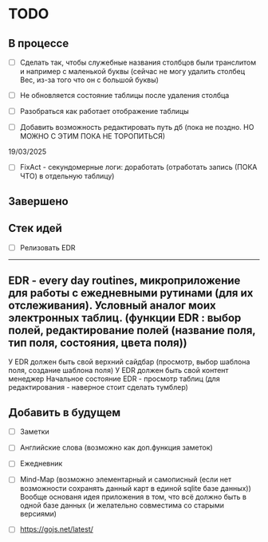 # TODO

## В процессе

- [ ] Сделать так, чтобы служебные названия столбцов были транслитом и например с маленькой буквы (сейчас не могу удалить столбец Вес, из-за того что он с большой буквы)
- [ ] Не обновляется состояние таблицы после удаления столбца




- [ ] Разобраться как работает отображение таблицы
- [ ] Добавить возможность редактировать путь дб (пока не поздно. НО МОЖНО С ЭТИМ ПОКА НЕ ТОРОПИТЬСЯ)

19/03/2025
- [ ] FixAct - секундомерные логи: доработать (отработать запись (ПОКА ЧТО) в отдельную таблицу)

## Завершено


## Стек идей

- [ ] Релизовать EDR
---
EDR - every day routines, микроприложение для работы с ежедневными рутинами (для их отслеживания). Условный аналог моих электронных таблиц.
(функции EDR : выбор полей, редактирование полей (название поля, тип поля, состояния, цвета поля))
---
У EDR должен быть свой верхний сайдбар (просмотр, выбор шаблона поля, создание шаблона поля)
У EDR должен быть свой контент менеджер
Начальное состояние EDR - просмотр таблиц (для редактирования - наверное стоит сделать тумблер)


## Добавить в будущем

- [ ] Заметки
- [ ] Английские слова (возможно как доп.функция заметок)
- [ ] Ежедневник
- [ ] Mind-Map (возможно элементарный и самописный (если нет возможности сохранять данный карт в единой sqlite базе данных))
Вообще основаня идея приложения в том, что всё должно быть в одной базе данных (и желательно совместима со старыми версиями)
- [ ] https://gojs.net/latest/


[//]: # (Возможно в будущем стоит использовать системы управления задачами, такие как GitHub Issues, GitLab Issues, Jira, Trello )
